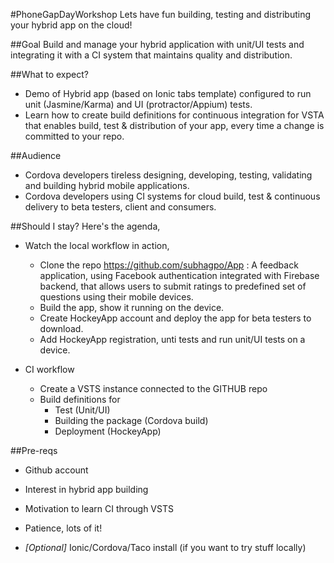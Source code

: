 #PhoneGapDayWorkshop
Lets have fun building, testing and distributing your hybrid app on the cloud!

##Goal
Build and manage your hybrid application with unit/UI tests and integrating it with a CI system that maintains quality and distribution.

##What to expect?
- Demo of Hybrid app (based on Ionic tabs template) configured to run unit (Jasmine/Karma) and UI (protractor/Appium) tests.
- Learn how to create build definitions for continuous integration for VSTA that enables build, test & distribution of your app, every time a change is committed to your repo.

##Audience
- Cordova developers tireless designing, developing, testing, validating and building hybrid mobile applications.
- Cordova developers using CI systems for cloud build, test & continuous delivery to beta testers, client and consumers.

##Should I stay? 
Here's the agenda, 

- Watch the local workflow in action, 
    - Clone the repo https://github.com/subhagpo/App : A feedback application, using Facebook authentication integrated with Firebase backend, that allows users to submit ratings to predefined set of questions using their mobile devices. 
    - Build the app, show it running on the device.
    - Create HockeyApp account and deploy the app for beta testers to download.
    - Add HockeyApp registration, unti tests and run unit/UI tests on a device.

- CI workflow 
    - Create a VSTS instance connected to the GITHUB repo
    - Build definitions for
        - Test (Unit/UI)
        - Building the package (Cordova build)
        - Deployment (HockeyApp)

##Pre-reqs
- Github account
- Interest in hybrid app building
- Motivation to learn CI through VSTS
- Patience, lots of it!


- *[Optional]* Ionic/Cordova/Taco install (if you want to try stuff locally)